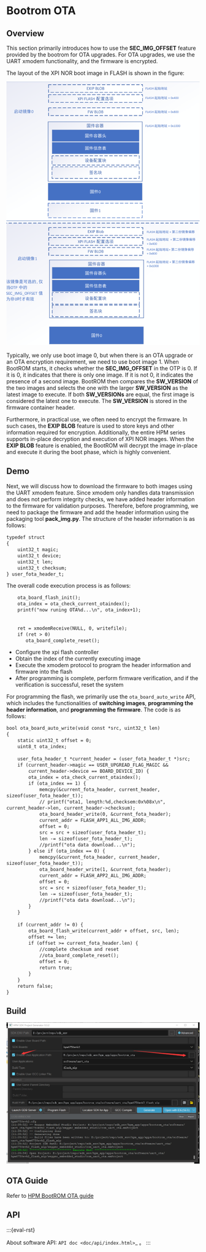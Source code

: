 # Bootrom OTA

## Overview

This section primarily introduces how to use the **SEC_IMG_OFFSET** feature provided by the bootrom for OTA upgrades. For OTA upgrades, we use the UART xmodem functionality, and the firmware is encrypted.

The layout of the XPI NOR boot image in FLASH is shown in the figure:

![XPI NOR Boot image layout](doc/api/assets/flash_image.png)

Typically, we only use boot image 0, but when there is an OTA upgrade or an OTA encryption requirement, we need to use boot image 1. When BootROM starts, it checks whether the **SEC_IMG_OFFSET** in the OTP is 0. If it is 0, it indicates that there is only one image. If it is not 0, it indicates the presence of a second image. BootROM then compares the **SW_VERSION** of the two images and selects the one with the larger **SW_VERSION** as the latest image to execute. If both **SW_VERSIONs** are equal, the first image is considered the latest one to execute. The **SW_VERSION** is stored in the firmware container header.

Furthermore, in practical use, we often need to encrypt the firmware. In such cases, the **EXIP BLOB** feature is used to store keys and other information required for encryption. Additionally, the entire HPM series supports in-place decryption and execution of XPI NOR images. When the **EXIP BLOB** feature is enabled, the BootROM will decrypt the image in-place and execute it during the boot phase, which is highly convenient.

## Demo

Next, we will discuss how to download the firmware to both images using the UART xmodem feature. Since xmodem only handles data transmission and does not perform integrity checks, we have added header information to the firmware for validation purposes. Therefore, before programming, we need to package the firmware and add the header information using the packaging tool **pack_img.py**. The structure of the header information is as follows:

```
typedef struct
{
    uint32_t magic;
    uint32_t device;
    uint32_t len;
    uint32_t checksum;
} user_fota_header_t;
```

The overall code execution process is as follows:

```
    ota_board_flash_init();
    ota_index = ota_check_current_otaindex();
    printf("now runing OTA%d...\n", ota_index+1);


    ret = xmodemReceive(NULL, 0, writefile);
    if (ret > 0)
       ota_board_complete_reset();
```

- Configure the xpi flash controller
- Obtain the index of the currently executing image
- Execute the xmodem protocol to program the header information and firmware into the flash
- After programming is complete, perform firmware verification, and if the verification is successful, reset the system

For programming the flash, we primarily use the `ota_board_auto_write` API, which includes the functionalities of **switching images**, **programming the header information**, and **programming the firmware**. The code is as follows:

```
bool ota_board_auto_write(void const *src, uint32_t len)
{
    static uint32_t offset = 0;
    uint8_t ota_index;

    user_fota_header_t *current_header = (user_fota_header_t *)src;
    if (current_header->magic == USER_UPGREAD_FLAG_MAGIC &&
        current_header->device == BOARD_DEVICE_ID) {
        ota_index = ota_check_current_otaindex();
        if (ota_index == 1) {
            memcpy(&current_fota_header, current_header, sizeof(user_fota_header_t));
            // printf("ota1, length:%d,checksem:0x%08x\n", current_header->len, current_header->checksum);
            ota_board_header_write(0, &current_fota_header);
            current_addr = FLASH_APP1_ALL_IMG_ADDR;
            offset = 0;
            src = src + sizeof(user_fota_header_t);
            len -= sizeof(user_fota_header_t);
            //printf("ota data download...\n");
        } else if (ota_index == 0) {
            memcpy(&current_fota_header, current_header, sizeof(user_fota_header_t));
            ota_board_header_write(1, &current_fota_header);
            current_addr = FLASH_APP2_ALL_IMG_ADDR;
            offset = 0;
            src = src + sizeof(user_fota_header_t);
            len -= sizeof(user_fota_header_t);
            //printf("ota data download...\n");
        }
    }

    if (current_addr != 0) {
        ota_board_flash_write(current_addr + offset, src, len);
        offset += len;
        if (offset >= current_fota_header.len) {
            //complete checksum and reset
            //ota_board_complete_reset();
            offset = 0;
            return true;
        }
    }
    return false;
}
```

## Build

![windows with sdk_env](doc/api/assets/download.png)

## OTA Guide

Refer to [HPM BootROM OTA guide](doc/HPM_BootROM_OTA操作说明_V2.0.pdf)

## API

:::{eval-rst}

About software API: `API doc <doc/api/index.html>`_ 。
:::